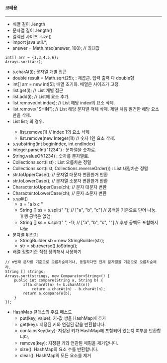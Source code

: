 #### 코테용
---------------
- 배열 길이 .length
- 문자열 길이 .length()
- 컬렉션 사이즈 .size()
- import java.util.*;
- answer = Math.max(answer, 100); // 최대값
```
int[] arr = {1,3,4,5,6};
Arrays.sort(arr);
```
- s.charAt(i); 문자열 개별 접근
- double result = Math.sqrt(25); : 제곱근. 입력 출력 다 double형
- int[] arr = new int[5]; 배열 초기화. 배열은 사이즈가 고정.
- list.get(i); // List 개별 접근
- list.add(i); // List에 요소 추가.
- list.remove(int index); // List 해당 index의 요소 삭제.
- list.remove("SHIN"); // List 해당 문자열 객체 삭제. 제일 처음 발견한 해당 요소만을 삭제.
- List<Integer> list; 의 경우. 
  - list.remove(1) // index 1의 요소 삭제
  - list.remove(new Integer(1)) // 숫자 1인 요소 삭제. 
- s.substring(int beginIndex, int endIndex)
- Integer.parseInt("1234") : 문자열을 숫자로.
- String.valueOf(1234) : 숫자를 문자열로.
- Collections.sort(list) : List 오름차순 정렬
- Collections.sort(list, Collections.reverseOrder()) : List 내림차순 정렬
- str.toUpperCase(); // 문자열 대문자 변환한거 반환
- str.toLowerCase(); // 문자열 소문자 변환한거 반환
- Character.toUpperCase(ch); // 문자 대문자 변환
- Character.toLowerCase(ch); // 문자 소문자 변환
- s.split()
  - s = "a b c "
  - String [] ss = s.split(" "); // ["a", "b", "c"] // 공백을 기준으로 단어 나눔. 후행 공백은 없앰
  - String [] ss = s.split(" ", -1); // ["a", "b", "c", ""] // 후행 공백도 포함해서 나눔
- 문자열 뒤집기
  - StringBuilder sb = new StringBuilder(str);
  - str = sb.reverse().toString();
- 배열 정렬기준 직접 정의해서 사용하기
```
// n번째 문자를 기준으로 오름차순하거나, 동일하다면 전체 문자열을 기준으로 오름차순해라.
String [] strings;
Arrays.sort(strings, new Comparator<String>() {
    public int compare(String a, String b) {
        if(a.charAt(n) != b.charAt(n))
            return a.charAt(n) - b.charAt(n);
        return a.compareTo(b);
    }
});  
```
- HashMap 클래스의 주요 메소드
  - put(key, value): 키-값 쌍을 HashMap에 추가
  - get(key): 지정된 키와 연결된 값을 반환합니다.
  - containsKey(key): 지정된 키가 HashMap에 포함되어 있는지 여부를 반환합니다.
  - remove(key): 지정된 키와 연관된 매핑을 제거합니다.
  - size(): HashMap의 요소 수를 반환합니다.
  - clear(): HashMap의 모든 요소를 제거
